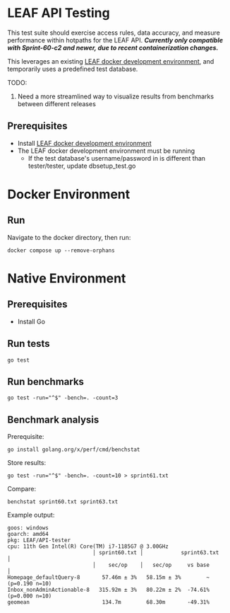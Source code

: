 # LEAF API Testing

This test suite should exercise access rules, data accuracy, and measure performance within hotpaths for the LEAF API. ***Currently only compatible with Sprint-60-c2 and newer, due to recent containerization changes.***

This leverages an existing [LEAF docker development environment](https://github.com/department-of-veterans-affairs/LEAF/blob/master/docs/InstallationConfiguration.md), and temporarily uses a predefined test database.

TODO:
1. Need a more streamlined way to visualize results from benchmarks between different releases

## Prerequisites
- Install [LEAF docker development environment](https://github.com/department-of-veterans-affairs/LEAF/blob/master/docs/InstallationConfiguration.md)
- The LEAF docker development environment must be running
  - If the test database's username/password in is different than tester/tester, update dbsetup_test.go

# Docker Environment

## Run
Navigate to the docker directory, then run:
```
docker compose up --remove-orphans
```


# Native Environment

## Prerequisites
- Install Go

## Run tests
```
go test
```

## Run benchmarks
```
go test -run="^$" -bench=. -count=3
```

## Benchmark analysis

Prerequisite:
```
go install golang.org/x/perf/cmd/benchstat
```

Store results:
```
go test -run="^$" -bench=. -count=10 > sprint61.txt
```

Compare:
```
benchstat sprint60.txt sprint63.txt
```

Example output:
```
goos: windows
goarch: amd64
pkg: LEAF/API-tester
cpu: 11th Gen Intel(R) Core(TM) i7-1185G7 @ 3.00GHz
                           │ sprint60.txt │            sprint63.txt             │
                           │    sec/op    │   sec/op     vs base                │
Homepage_defaultQuery-8       57.46m ± 3%   58.15m ± 3%        ~ (p=0.190 n=10)
Inbox_nonAdminActionable-8   315.92m ± 3%   80.22m ± 2%  -74.61% (p=0.000 n=10)
geomean                       134.7m        68.30m       -49.31%
```